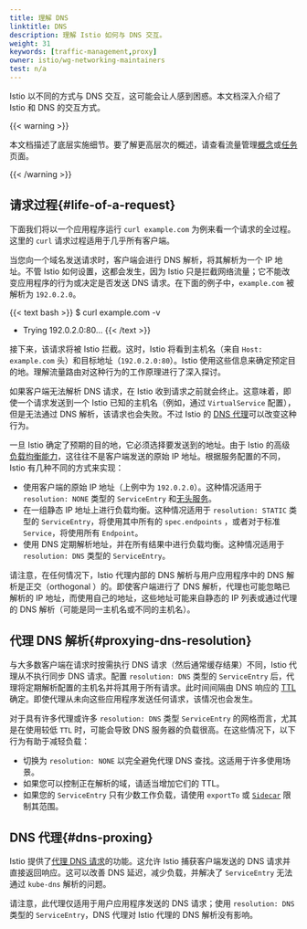 ```yaml
---
title: 理解 DNS
linktitle: DNS
description: 理解 Istio 如何与 DNS 交互。
weight: 31
keywords: [traffic-management,proxy]
owner: istio/wg-networking-maintainers
test: n/a
---
```


Istio 以不同的方式与 DNS 交互，这可能会让人感到困惑。本文档深入介绍了 Istio 和 DNS 的交互方式。

{{< warning >}}

本文档描述了底层实施细节。要了解更高层次的概述，请查看流量管理[概念](/zh/docs/concepts/traffic-management/)或[任务](/zh/docs/tasks/traffic-management/)页面。

{{< /warning >}}

## 请求过程{#life-of-a-request}

下面我们将以一个应用程序运行 `curl example.com` 为例来看一个请求的全过程。这里的 `curl` 请求过程适用于几乎所有客户端。

当您向一个域名发送请求时，客户端会进行 DNS 解析，将其解析为一个 IP 地址。不管 Istio 如何设置，这都会发生，因为 Istio 只是拦截网络流量；它不能改变应用程序的行为或决定是否发送 DNS 请求。在下面的例子中，`example.com` 被解析为 `192.0.2.0`。

{{< text bash >}}
$ curl example.com -v
*   Trying 192.0.2.0:80...
{{< /text >}}

接下来，该请求将被 Istio 拦截。这时，Istio 将看到主机名（来自 `Host: example.com` 头）和目标地址（`192.0.2.0:80`）。Istio 使用这些信息来确定预定目的地。理解流量路由对这种行为的工作原理进行了深入探讨。

如果客户端无法解析 DNS 请求，在 Istio 收到请求之前就会终止。这意味着，即使一个请求发送到一个 Istio 已知的主机名（例如，通过 `VirtualService` 配置），但是无法通过 DNS 解析，该请求也会失败。不过 Istio 的 [DNS 代理](#dns-proxing)可以改变这种行为。

一旦 Istio 确定了预期的目的地，它必须选择要发送到的地址。由于 Istio 的高级[负载均衡能力](/zh/docs/concepts/traffic-management/#load-balancing-options)，这往往不是客户端发送的原始 IP 地址。根据服务配置的不同，Istio 有几种不同的方式来实现：

* 使用客户端的原始 IP 地址（上例中为 `192.0.2.0`）。这种情况适用于 `resolution: NONE` 类型的 `ServiceEntry`  和[无头服务](https://kubernetes.io/zh-cn/docs/concepts/services-networking/service/#headless-services)。
* 在一组静态 IP 地址上进行负载均衡。这种情况适用于 `resolution: STATIC` 类型的 `ServiceEntry`，将使用其中所有的 `spec.endpoints` ，或者对于标准 `Service`，将使用所有 `Endpoint`。
* 使用 DNS 定期解析地址，并在所有结果中进行负载均衡。这种情况适用于 `resolution: DNS` 类型的 `ServiceEntry`。

请注意，在任何情况下，Istio 代理内部的 DNS 解析与用户应用程序中的 DNS 解析是正交（orthogonal ）的。即使客户端进行了 DNS 解析，代理也可能忽略已解析的 IP 地址，而使用自己的地址，这些地址可能来自静态的 IP 列表或通过代理的 DNS 解析（可能是同一主机名或不同的主机名）。

## 代理 DNS 解析{#proxying-dns-resolution}

与大多数客户端在请求时按需执行 DNS 请求（然后通常缓存结果）不同，Istio 代理从不执行同步 DNS 请求。配置 `resolution: DNS` 类型的 `ServiceEntry` 后，代理将定期解析配置的主机名并将其用于所有请求。此时间间隔由 DNS 响应的 [TTL](https://en.wikipedia.org/wiki/Time_to_live#DNS_records) 确定。即使代理从未向这些应用程序发送任何请求，该情况也会发生。

对于具有许多代理或许多 `resolution: DNS`  类型 `ServiceEntry` 的网格而言，尤其是在使用较低 `TTL` 时，可能会导致 DNS 服务器的负载很高。在这些情况下，以下行为有助于减轻负载：

* 切换为 `resolution: NONE` 以完全避免代理 DNS 查找。这适用于许多使用场景。
* 如果您可以控制正在解析的域，请适当增加它们的 TTL。
* 如果您的 `ServiceEntry` 只有少数工作负载，请使用 `exportTo` 或 [`Sidecar`](/zh/docs/reference/config/networking/sidecar/) 限制其范围。

## DNS 代理{#dns-proxing}

Istio 提供了[代理 DNS 请求](/zh/docs/ops/configuration/traffic-management/dns-proxy/)的功能。这允许 Istio 捕获客户端发送的 DNS 请求并直接返回响应。这可以改善 DNS 延迟，减少负载，并解决了 `ServiceEntry` 无法通过 `kube-dns` 解析的问题。

请注意，此代理仅适用于用户应用程序发送的 DNS 请求；使用 `resolution: DNS` 类型的 `ServiceEntry`，DNS 代理对 Istio 代理的 DNS 解析没有影响。
